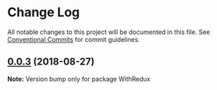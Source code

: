 # Change Log

All notable changes to this project will be documented in this file.
See [Conventional Commits](https://conventionalcommits.org) for commit guidelines.

<a name="0.0.3"></a>
## [0.0.3](https://github.com/longseespace/react-qml/compare/WithRedux@0.0.2...WithRedux@0.0.3) (2018-08-27)




**Note:** Version bump only for package WithRedux
